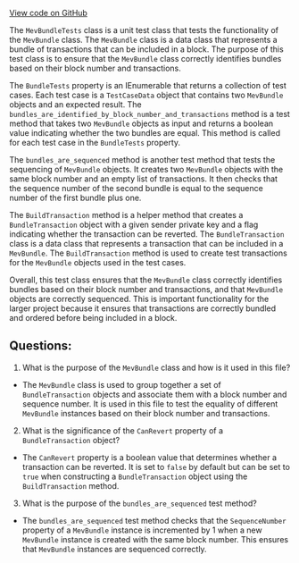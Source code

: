 [View code on GitHub](https://github.com/nethermindeth/nethermind/Nethermind.Mev.Test/MevBundleTests.cs)

The `MevBundleTests` class is a unit test class that tests the functionality of the `MevBundle` class. The `MevBundle` class is a data class that represents a bundle of transactions that can be included in a block. The purpose of this test class is to ensure that the `MevBundle` class correctly identifies bundles based on their block number and transactions.

The `BundleTests` property is an IEnumerable that returns a collection of test cases. Each test case is a `TestCaseData` object that contains two `MevBundle` objects and an expected result. The `bundles_are_identified_by_block_number_and_transactions` method is a test method that takes two `MevBundle` objects as input and returns a boolean value indicating whether the two bundles are equal. This method is called for each test case in the `BundleTests` property.

The `bundles_are_sequenced` method is another test method that tests the sequencing of `MevBundle` objects. It creates two `MevBundle` objects with the same block number and an empty list of transactions. It then checks that the sequence number of the second bundle is equal to the sequence number of the first bundle plus one.

The `BuildTransaction` method is a helper method that creates a `BundleTransaction` object with a given sender private key and a flag indicating whether the transaction can be reverted. The `BundleTransaction` class is a data class that represents a transaction that can be included in a `MevBundle`. The `BuildTransaction` method is used to create test transactions for the `MevBundle` objects used in the test cases.

Overall, this test class ensures that the `MevBundle` class correctly identifies bundles based on their block number and transactions, and that `MevBundle` objects are correctly sequenced. This is important functionality for the larger project because it ensures that transactions are correctly bundled and ordered before being included in a block.
## Questions: 
 1. What is the purpose of the `MevBundle` class and how is it used in this file?
- The `MevBundle` class is used to group together a set of `BundleTransaction` objects and associate them with a block number and sequence number. It is used in this file to test the equality of different `MevBundle` instances based on their block number and transactions.

2. What is the significance of the `CanRevert` property of a `BundleTransaction` object?
- The `CanRevert` property is a boolean value that determines whether a transaction can be reverted. It is set to `false` by default but can be set to `true` when constructing a `BundleTransaction` object using the `BuildTransaction` method.

3. What is the purpose of the `bundles_are_sequenced` test method?
- The `bundles_are_sequenced` test method checks that the `SequenceNumber` property of a `MevBundle` instance is incremented by 1 when a new `MevBundle` instance is created with the same block number. This ensures that `MevBundle` instances are sequenced correctly.